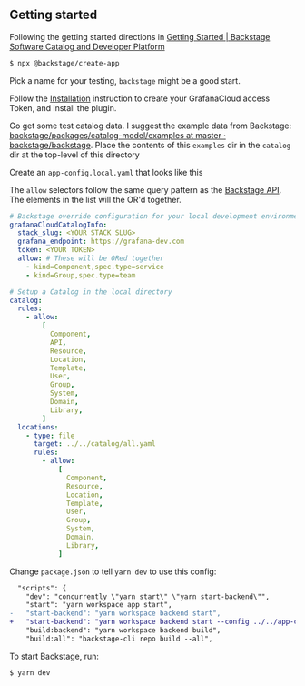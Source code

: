 ## Getting started

Following the getting started directions in [Getting Started | Backstage Software Catalog and Developer Platform](https://backstage.io/docs/getting-started/)

```sh
$ npx @backstage/create-app
```

Pick a name for your testing, `backstage` might be a good start.

Follow the [Installation](./docs/installation.md) instruction to create your GrafanaCloud access Token, and install the plugin.

Go get some test catalog data. I suggest the example data from Backstage: [backstage/packages/catalog-model/examples at master · backstage/backstage](https://github.com/backstage/backstage/tree/master/packages/catalog-model/examples). Place the contents of this `examples` dir in the `catalog` dir at the top-level of this directory

Create an `app-config.local.yaml` that looks like this

The `allow` selectors follow the same query pattern as the [Backstage API](https://backstage.io/docs/features/software-catalog/software-catalog-api/#filtering). The elements in the list will the OR'd together.

```yaml
# Backstage override configuration for your local development environment
grafanaCloudCatalogInfo:
  stack_slug: <YOUR STACK SLUG>
  grafana_endpoint: https://grafana-dev.com
  token: <YOUR TOKEN>
  allow: # These will be ORed together
    - kind=Component,spec.type=service
    - kind=Group,spec.type=team

# Setup a Catalog in the local directory
catalog:
  rules:
    - allow:
        [
          Component,
          API,
          Resource,
          Location,
          Template,
          User,
          Group,
          System,
          Domain,
          Library,
        ]
  locations:
    - type: file
      target: ../../catalog/all.yaml
      rules:
        - allow:
            [
              Component,
              Resource,
              Location,
              Template,
              User,
              Group,
              System,
              Domain,
              Library,
            ]
```

Change `package.json` to tell `yarn dev` to use this config:

```diff
  "scripts": {
    "dev": "concurrently \"yarn start\" \"yarn start-backend\"",
    "start": "yarn workspace app start",
-   "start-backend": "yarn workspace backend start",
+   "start-backend": "yarn workspace backend start --config ../../app-config.yaml --config ../../app-config.local.yaml",
    "build:backend": "yarn workspace backend build",
    "build:all": "backstage-cli repo build --all",

```

To start Backstage, run:

```
$ yarn dev
```
